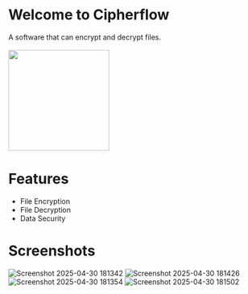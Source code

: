 # Welcome to Cipherflow 
A software that can encrypt and decrypt files. <br><br>
<a href="https://apps.microsoft.com/detail/9PGT0G9ZSG4D?mode=direct">
	<img src="https://get.microsoft.com/images/en-us%20dark.svg" width="200"/>
</a>

# Features 
- File Encryption 
- File Decryption 
- Data Security

# Screenshots 
![Screenshot 2025-04-30 181342](https://github.com/user-attachments/assets/5fc8a2da-826b-4369-bd3c-fa3d167c6385)
![Screenshot 2025-04-30 181426](https://github.com/user-attachments/assets/0bc5d146-9b6a-4650-8494-9cd0a81469b1)
![Screenshot 2025-04-30 181354](https://github.com/user-attachments/assets/f4d87cd1-5df9-49ac-a48a-f296ddd9e62f)
![Screenshot 2025-04-30 181502](https://github.com/user-attachments/assets/9a856017-1b3b-4653-bb27-da592f0a4520)
